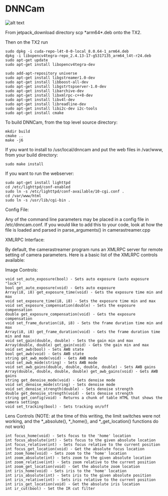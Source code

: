 # DNNCam


![alt text](https://github.com/BoulderAI/DNNCam/blob/master/dnnhero_2a.png?raw=true "Logo Title Text 1")


From jetpack_download directory scp \*arm64\*.deb onto the TX2.

Then on the TX2 run
```
sudo dpkg -i cuda-repo-l4t-8-0-local_8.0.64-1_arm64.deb
dpkg -i libopencv4tegra-repo_2.4.13-17-g5317135_arm64_l4t-r24.deb
sudo apt-get update
sudo apt-get install libopencv4tegra-dev

sudo add-apt-repository universe
sudo apt-get install libgstreamer1.0-dev
sudo apt-get install libboost-all-dev
sudo apt-get install libgstrtspserver-1.0-dev
sudo apt-get install libarchive-dev
sudo apt-get install libxmlrpc-c++8-dev
sudo apt-get install libv4l-dev
sudo apt-get install libreadline-dev
sudo apt-get install libi2c-dev i2c-tools
sudo apt-get install cmake
```

To build DNNCam, from the top level source directory:
```
mkdir build
cmake ..
make -j6
```

If you want to install to /usr/local/dnncam and put the web files in
/var/www, from your build directory:
```
sudo make install
```

If you want to run the webserver:
```
sudo apt-get install lighttpd
cd /etc/lighttpd/conf-enabled
sudo ln -s /etc/lighttpd/conf-available/10-cgi.conf .
cd /var/www/html
sudo ln -s /usr/lib/cgi-bin .
```

Config File:

Any of the command line parameters may be placed in a config file in
/etc/dnncam.conf. If you would like to add this to your code, look at
how the file is loaded and parsed in parse_arguments() in
camerastreamer.cpp

XMLRPC Interface:

By default, the camerastreamer program runs an XMLRPC server for
remote setting of camera parameters. Here is a basic list of the
XMLRPC controls available:

Image Controls:
```
void set_auto_exposure(bool) - Sets auto exposure (auto exposure "lock")
bool get_auto_exposure(void) - Gets auto exposure
Array(i8, i8) get_exposure_time(void) - Gets the exposure time min and max
void set_exposure_time(i8, i8) - Sets the exposure time min and max
void set_exposure_compensation(double) - Sets the exposure compensation
double get_exposure_compensation(void) - Gets the exposure compensation
void set_frame_duration(i8, i8) - Sets the frame duration time min and max
Array(i8, i8) get_frame_duration(void) - Gets the frame duration time min and max
void set_gain(double, double) - Sets the gain min and max
Array(double, double) get_gain(void) - Gets the gain min and max
void set_awb(bool) - Sets AWB state
bool get_awb(void) - Gets AWB state
string get_awb_mode(void) - Gets AWB mode
void set_awb_mode(string) - Sets AWB mode
void set_awb_gains(double, double, double, double) - Sets AWB gains
Array(double, double, double, double) get_awb_gains(void) - Gets AWB gains
string get_denoise_mode(void) - Gets denoise mode
void set_denoise_mode(string) - Sets denoise mode
void set_denoise_strength(double) - Sets denoise strength
double get_denoise_strength(void) - Gets denoise strength
string get_config(void) - Returns a chunk of table HTML that shows the camera settings
void set_tracking(bool) - Sets tracking on/off
```

Lens Controls (NOTE: at the time of this writing, the limit switches
were not working, and the *_absolute(), *_home(), and *_get_location()
functions do not work)
```
int focus_home(void) - Sets focus to the 'home' location
int focus_absolute(int) - Sets focus to the given absolute location
int focus_relative(int) - Sets focus relative to the current position
int focus_get_location(void) - Get the absolute focus location
int zoom_home(void) - Sets zoom to the 'home' location
int zoom_absolute(int) - Sets zoom to the given absolute location
int zoom_relative(int) - Sets zoom relative to the current position
int zoom_get_location(void) - Get the absolute zoom location
int iris_home(void) - Sets iris to the 'home' location
int iris_absolute(int) - Sets iris to the given absolute position
int iris_relative(int) - Sets iris relative to the current position
int iris_get_location(void) - Get the absolute iris location
int ir_cut(bool) - Set the IR cut filter
```
